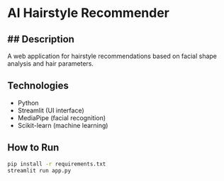 # AI Hairstyle Recommender

## ## Description
A web application for hairstyle recommendations based on facial shape analysis and hair parameters.

## Technologies
- Python
- Streamlit (UI interface)
- MediaPipe (facial recognition)
- Scikit-learn (machine learning)

## How to Run
```bash
pip install -r requirements.txt
streamlit run app.py
